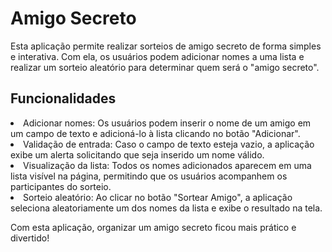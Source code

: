 <h1>Amigo Secreto</h1>

Esta aplicação permite realizar sorteios de amigo secreto de forma simples e interativa. Com ela, os usuários podem adicionar nomes a uma lista e realizar um sorteio aleatório para determinar quem será o "amigo secreto".

<h2>Funcionalidades</h2>
<li>Adicionar nomes: Os usuários podem inserir o nome de um amigo em um campo de texto e adicioná-lo à lista clicando no botão "Adicionar".</li>
<li>Validação de entrada: Caso o campo de texto esteja vazio, a aplicação exibe um alerta solicitando que seja inserido um nome válido.</li>
<li>Visualização da lista: Todos os nomes adicionados aparecem em uma lista visível na página, permitindo que os usuários acompanhem os participantes do sorteio.</li>
<li>Sorteio aleatório: Ao clicar no botão "Sortear Amigo", a aplicação seleciona aleatoriamente um dos nomes da lista e exibe o resultado na tela.</li>

Com esta aplicação, organizar um amigo secreto ficou mais prático e divertido!
